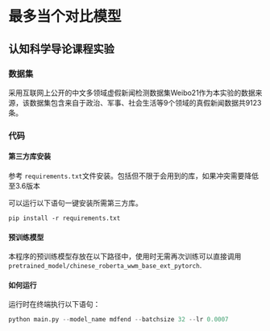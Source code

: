# 最多当个对比模型
## 认知科学导论课程实验

### 数据集
采用互联网上公开的中文多领域虚假新闻检测数据集Weibo21作为本实验的数据来源，该数据集包含来自于政治、军事、社会生活等9个领域的真假新闻数据共9123条。
### 代码
#### 第三方库安装
参考 `requirements.txt`文件安装。包括但不限于会用到的库，如果冲突需要降低至3.6版本

可以运行以下语句一键安装所需第三方库。

 `pip install -r requirements.txt` 

#### 预训练模型
本程序的预训练模型存放在以下路径中，使用时无需再次训练可以直接调用`pretrained_model/chinese_roberta_wwm_base_ext_pytorch`.

#### 如何运行
运行时在终端执行以下语句：
```python
python main.py --model_name mdfend --batchsize 32 --lr 0.0007
```
